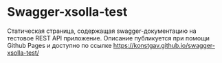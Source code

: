 # Swagger-xsolla-test

Статическая страница, содержащая swagger-документацию на тестовое REST API приложение. Описание публикуется при помощи Github Pages и доступно по ссылке https://konstgav.github.io/swagger-xsolla-test/
